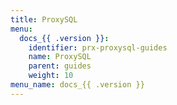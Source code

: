 ```yaml
---
title: ProxySQL
menu:
  docs_{{ .version }}:
    identifier: prx-proxysql-guides
    name: ProxySQL
    parent: guides
    weight: 10
menu_name: docs_{{ .version }}
---
```

